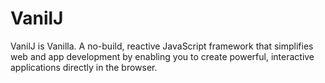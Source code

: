 # VanilJ
VanilJ is Vanilla. A no-build, reactive JavaScript framework that simplifies web and app development by enabling you to create powerful, interactive applications directly in the browser.
